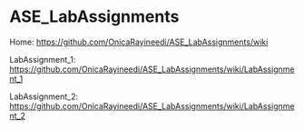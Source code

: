 # ASE_LabAssignments
Home: https://github.com/OnicaRayineedi/ASE_LabAssignments/wiki

LabAssignment_1: https://github.com/OnicaRayineedi/ASE_LabAssignments/wiki/LabAssignment_1

LabAssignment_2: https://github.com/OnicaRayineedi/ASE_LabAssignments/wiki/LabAssignment_2
